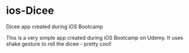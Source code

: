 # ios-Dicee
Dicee app created during iOS Bootcamp

This is a very simple app created during iOS Bootcamp on Udemy. It uses shake gesture to roll the dicee - pretty cool!
